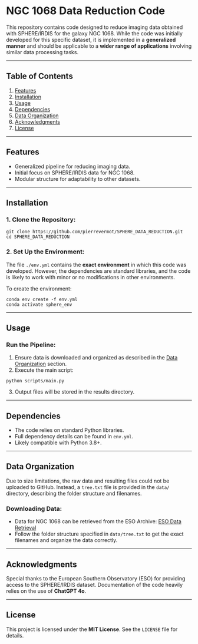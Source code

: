 # NGC 1068 Data Reduction Code

This repository contains code designed to reduce imaging data obtained with SPHERE/IRDIS for the galaxy NGC 1068. While the code was initially developed for this specific dataset, it is implemented in a **generalized manner** and should be applicable to a **wider range of applications** involving similar data processing tasks.

---

## Table of Contents
1. [Features](#features)
2. [Installation](#installation)
3. [Usage](#usage)
4. [Dependencies](#dependencies)
5. [Data Organization](#data-organization)
6. [Acknowledgments](#acknowledgments)
7. [License](#license)

---

## Features
- Generalized pipeline for reducing imaging data.
- Initial focus on SPHERE/IRDIS data for NGC 1068.
- Modular structure for adaptability to other datasets.

---

## Installation
### 1. Clone the Repository:
```
git clone https://github.com/pierrevermot/SPHERE_DATA_REDUCTION.git
cd SPHERE_DATA_REDUCTION
```

### 2. Set Up the Environment:
The file `./env.yml` contains the **exact environment** in which this code was developed. However, the dependencies are standard libraries, and the code is likely to work with minor or no modifications in other environments.

To create the environment:
```
conda env create -f env.yml
conda activate sphere_env
```

---

## Usage
### Run the Pipeline:
1. Ensure data is downloaded and organized as described in the [Data Organization](#data-organization) section.
2. Execute the main script:
```
python scripts/main.py
```
3. Output files will be stored in the results directory.

---

## Dependencies
- The code relies on standard Python libraries.
- Full dependency details can be found in `env.yml`.
- Likely compatible with Python 3.8+.

---

## Data Organization
Due to size limitations, the raw data and resulting files could not be uploaded to GitHub. Instead, a `tree.txt` file is provided in the `data/` directory, describing the folder structure and filenames.

### Downloading Data:
- Data for NGC 1068 can be retrieved from the ESO Archive:
  [ESO Data Retrieval](http://archive.eso.org/cms/eso-data/eso-data-direct-retrieval.html)
- Follow the folder structure specified in `data/tree.txt` to get the exact filenames and organize the data correctly.

---

## Acknowledgments
Special thanks to the European Southern Observatory (ESO) for providing access to the SPHERE/IRDIS dataset. Documentation of the code heavily relies on the use of **ChatGPT 4o**.

---

## License
This project is licensed under the **MIT License**. See the `LICENSE` file for details.

